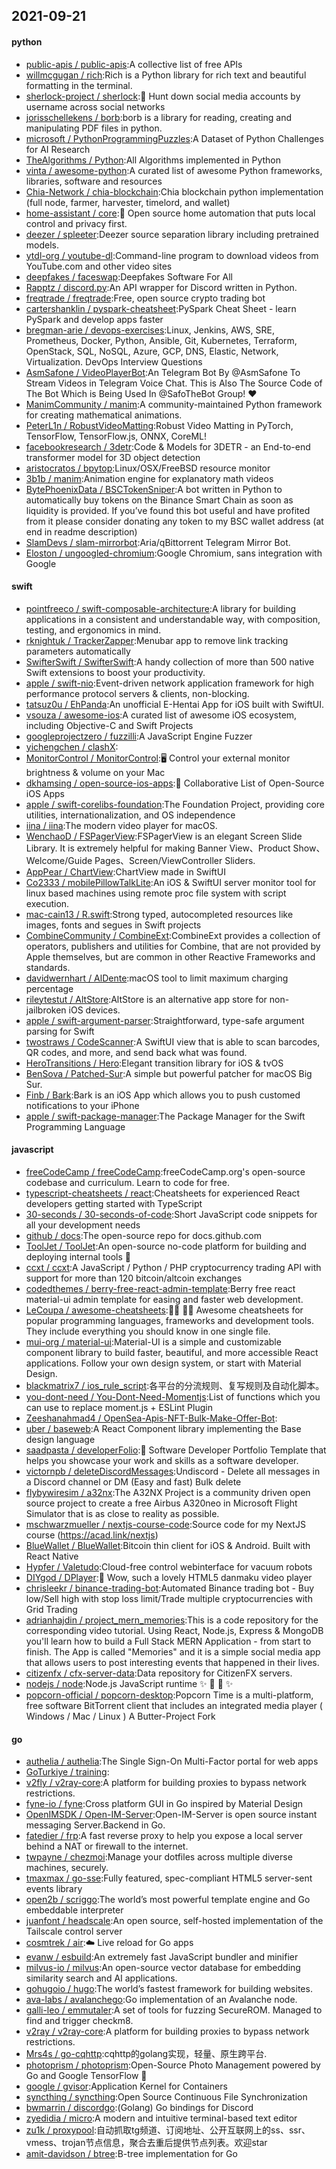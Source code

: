 ## 2021-09-21

#### python
* [public-apis / public-apis](https://github.com/public-apis/public-apis):A collective list of free APIs
* [willmcgugan / rich](https://github.com/willmcgugan/rich):Rich is a Python library for rich text and beautiful formatting in the terminal.
* [sherlock-project / sherlock](https://github.com/sherlock-project/sherlock):🔎
Hunt down social media accounts by username across social networks
* [jorisschellekens / borb](https://github.com/jorisschellekens/borb):borb is a library for reading, creating and manipulating PDF files in python.
* [microsoft / PythonProgrammingPuzzles](https://github.com/microsoft/PythonProgrammingPuzzles):A Dataset of Python Challenges for AI Research
* [TheAlgorithms / Python](https://github.com/TheAlgorithms/Python):All Algorithms implemented in Python
* [vinta / awesome-python](https://github.com/vinta/awesome-python):A curated list of awesome Python frameworks, libraries, software and resources
* [Chia-Network / chia-blockchain](https://github.com/Chia-Network/chia-blockchain):Chia blockchain python implementation (full node, farmer, harvester, timelord, and wallet)
* [home-assistant / core](https://github.com/home-assistant/core):🏡
Open source home automation that puts local control and privacy first.
* [deezer / spleeter](https://github.com/deezer/spleeter):Deezer source separation library including pretrained models.
* [ytdl-org / youtube-dl](https://github.com/ytdl-org/youtube-dl):Command-line program to download videos from YouTube.com and other video sites
* [deepfakes / faceswap](https://github.com/deepfakes/faceswap):Deepfakes Software For All
* [Rapptz / discord.py](https://github.com/Rapptz/discord.py):An API wrapper for Discord written in Python.
* [freqtrade / freqtrade](https://github.com/freqtrade/freqtrade):Free, open source crypto trading bot
* [cartershanklin / pyspark-cheatsheet](https://github.com/cartershanklin/pyspark-cheatsheet):PySpark Cheat Sheet - learn PySpark and develop apps faster
* [bregman-arie / devops-exercises](https://github.com/bregman-arie/devops-exercises):Linux, Jenkins, AWS, SRE, Prometheus, Docker, Python, Ansible, Git, Kubernetes, Terraform, OpenStack, SQL, NoSQL, Azure, GCP, DNS, Elastic, Network, Virtualization. DevOps Interview Questions
* [AsmSafone / VideoPlayerBot](https://github.com/AsmSafone/VideoPlayerBot):An Telegram Bot By @AsmSafone To Stream Videos in Telegram Voice Chat. This is Also The Source Code of The Bot Which is Being Used In @SafoTheBot Group!
❤️
* [ManimCommunity / manim](https://github.com/ManimCommunity/manim):A community-maintained Python framework for creating mathematical animations.
* [PeterL1n / RobustVideoMatting](https://github.com/PeterL1n/RobustVideoMatting):Robust Video Matting in PyTorch, TensorFlow, TensorFlow.js, ONNX, CoreML!
* [facebookresearch / 3detr](https://github.com/facebookresearch/3detr):Code & Models for 3DETR - an End-to-end transformer model for 3D object detection
* [aristocratos / bpytop](https://github.com/aristocratos/bpytop):Linux/OSX/FreeBSD resource monitor
* [3b1b / manim](https://github.com/3b1b/manim):Animation engine for explanatory math videos
* [BytePhoenixData / BSCTokenSniper](https://github.com/BytePhoenixData/BSCTokenSniper):A bot written in Python to automatically buy tokens on the Binance Smart Chain as soon as liquidity is provided. If you’ve found this bot useful and have profited from it please consider donating any token to my BSC wallet address (at end in readme description)
* [SlamDevs / slam-mirrorbot](https://github.com/SlamDevs/slam-mirrorbot):Aria/qBittorrent Telegram Mirror Bot.
* [Eloston / ungoogled-chromium](https://github.com/Eloston/ungoogled-chromium):Google Chromium, sans integration with Google

#### swift
* [pointfreeco / swift-composable-architecture](https://github.com/pointfreeco/swift-composable-architecture):A library for building applications in a consistent and understandable way, with composition, testing, and ergonomics in mind.
* [rknightuk / TrackerZapper](https://github.com/rknightuk/TrackerZapper):Menubar app to remove link tracking parameters automatically
* [SwifterSwift / SwifterSwift](https://github.com/SwifterSwift/SwifterSwift):A handy collection of more than 500 native Swift extensions to boost your productivity.
* [apple / swift-nio](https://github.com/apple/swift-nio):Event-driven network application framework for high performance protocol servers & clients, non-blocking.
* [tatsuz0u / EhPanda](https://github.com/tatsuz0u/EhPanda):An unofficial E-Hentai App for iOS built with SwiftUI.
* [vsouza / awesome-ios](https://github.com/vsouza/awesome-ios):A curated list of awesome iOS ecosystem, including Objective-C and Swift Projects
* [googleprojectzero / fuzzilli](https://github.com/googleprojectzero/fuzzilli):A JavaScript Engine Fuzzer
* [yichengchen / clashX](https://github.com/yichengchen/clashX):
* [MonitorControl / MonitorControl](https://github.com/MonitorControl/MonitorControl):🖥
Control your external monitor brightness & volume on your Mac
* [dkhamsing / open-source-ios-apps](https://github.com/dkhamsing/open-source-ios-apps):📱
Collaborative List of Open-Source iOS Apps
* [apple / swift-corelibs-foundation](https://github.com/apple/swift-corelibs-foundation):The Foundation Project, providing core utilities, internationalization, and OS independence
* [iina / iina](https://github.com/iina/iina):The modern video player for macOS.
* [WenchaoD / FSPagerView](https://github.com/WenchaoD/FSPagerView):FSPagerView is an elegant Screen Slide Library. It is extremely helpful for making Banner View、Product Show、Welcome/Guide Pages、Screen/ViewController Sliders.
* [AppPear / ChartView](https://github.com/AppPear/ChartView):ChartView made in SwiftUI
* [Co2333 / mobilePillowTalkLite](https://github.com/Co2333/mobilePillowTalkLite):An iOS & SwiftUI server monitor tool for linux based machines using remote proc file system with script execution.
* [mac-cain13 / R.swift](https://github.com/mac-cain13/R.swift):Strong typed, autocompleted resources like images, fonts and segues in Swift projects
* [CombineCommunity / CombineExt](https://github.com/CombineCommunity/CombineExt):CombineExt provides a collection of operators, publishers and utilities for Combine, that are not provided by Apple themselves, but are common in other Reactive Frameworks and standards.
* [davidwernhart / AlDente](https://github.com/davidwernhart/AlDente):macOS tool to limit maximum charging percentage
* [rileytestut / AltStore](https://github.com/rileytestut/AltStore):AltStore is an alternative app store for non-jailbroken iOS devices.
* [apple / swift-argument-parser](https://github.com/apple/swift-argument-parser):Straightforward, type-safe argument parsing for Swift
* [twostraws / CodeScanner](https://github.com/twostraws/CodeScanner):A SwiftUI view that is able to scan barcodes, QR codes, and more, and send back what was found.
* [HeroTransitions / Hero](https://github.com/HeroTransitions/Hero):Elegant transition library for iOS & tvOS
* [BenSova / Patched-Sur](https://github.com/BenSova/Patched-Sur):A simple but powerful patcher for macOS Big Sur.
* [Finb / Bark](https://github.com/Finb/Bark):Bark is an iOS App which allows you to push customed notifications to your iPhone
* [apple / swift-package-manager](https://github.com/apple/swift-package-manager):The Package Manager for the Swift Programming Language

#### javascript
* [freeCodeCamp / freeCodeCamp](https://github.com/freeCodeCamp/freeCodeCamp):freeCodeCamp.org's open-source codebase and curriculum. Learn to code for free.
* [typescript-cheatsheets / react](https://github.com/typescript-cheatsheets/react):Cheatsheets for experienced React developers getting started with TypeScript
* [30-seconds / 30-seconds-of-code](https://github.com/30-seconds/30-seconds-of-code):Short JavaScript code snippets for all your development needs
* [github / docs](https://github.com/github/docs):The open-source repo for docs.github.com
* [ToolJet / ToolJet](https://github.com/ToolJet/ToolJet):An open-source no-code platform for building and deploying internal tools
🚀
* [ccxt / ccxt](https://github.com/ccxt/ccxt):A JavaScript / Python / PHP cryptocurrency trading API with support for more than 120 bitcoin/altcoin exchanges
* [codedthemes / berry-free-react-admin-template](https://github.com/codedthemes/berry-free-react-admin-template):Berry free react material-ui admin template for easing and faster web development.
* [LeCoupa / awesome-cheatsheets](https://github.com/LeCoupa/awesome-cheatsheets):👩‍💻
👨‍💻
Awesome cheatsheets for popular programming languages, frameworks and development tools. They include everything you should know in one single file.
* [mui-org / material-ui](https://github.com/mui-org/material-ui):Material-UI is a simple and customizable component library to build faster, beautiful, and more accessible React applications. Follow your own design system, or start with Material Design.
* [blackmatrix7 / ios_rule_script](https://github.com/blackmatrix7/ios_rule_script):各平台的分流规则、复写规则及自动化脚本。
* [you-dont-need / You-Dont-Need-Momentjs](https://github.com/you-dont-need/You-Dont-Need-Momentjs):List of functions which you can use to replace moment.js + ESLint Plugin
* [Zeeshanahmad4 / OpenSea-Apis-NFT-Bulk-Make-Offer-Bot](https://github.com/Zeeshanahmad4/OpenSea-Apis-NFT-Bulk-Make-Offer-Bot):
* [uber / baseweb](https://github.com/uber/baseweb):A React Component library implementing the Base design language
* [saadpasta / developerFolio](https://github.com/saadpasta/developerFolio):🚀
Software Developer Portfolio Template that helps you showcase your work and skills as a software developer.
* [victornpb / deleteDiscordMessages](https://github.com/victornpb/deleteDiscordMessages):Undiscord - Delete all messages in a Discord channel or DM (Easy and fast) Bulk delete
* [flybywiresim / a32nx](https://github.com/flybywiresim/a32nx):The A32NX Project is a community driven open source project to create a free Airbus A320neo in Microsoft Flight Simulator that is as close to reality as possible.
* [mschwarzmueller / nextjs-course-code](https://github.com/mschwarzmueller/nextjs-course-code):Source code for my NextJS course (https://acad.link/nextjs)
* [BlueWallet / BlueWallet](https://github.com/BlueWallet/BlueWallet):Bitcoin thin client for iOS & Android. Built with React Native
* [Hypfer / Valetudo](https://github.com/Hypfer/Valetudo):Cloud-free control webinterface for vacuum robots
* [DIYgod / DPlayer](https://github.com/DIYgod/DPlayer):🍭
Wow, such a lovely HTML5 danmaku video player
* [chrisleekr / binance-trading-bot](https://github.com/chrisleekr/binance-trading-bot):Automated Binance trading bot - Buy low/Sell high with stop loss limit/Trade multiple cryptocurrencies with Grid Trading
* [adrianhajdin / project_mern_memories](https://github.com/adrianhajdin/project_mern_memories):This is a code repository for the corresponding video tutorial. Using React, Node.js, Express & MongoDB you'll learn how to build a Full Stack MERN Application - from start to finish. The App is called "Memories" and it is a simple social media app that allows users to post interesting events that happened in their lives.
* [citizenfx / cfx-server-data](https://github.com/citizenfx/cfx-server-data):Data repository for CitizenFX servers.
* [nodejs / node](https://github.com/nodejs/node):Node.js JavaScript runtime
✨
🐢
🚀
✨
* [popcorn-official / popcorn-desktop](https://github.com/popcorn-official/popcorn-desktop):Popcorn Time is a multi-platform, free software BitTorrent client that includes an integrated media player ( Windows / Mac / Linux ) A Butter-Project Fork

#### go
* [authelia / authelia](https://github.com/authelia/authelia):The Single Sign-On Multi-Factor portal for web apps
* [GoTurkiye / training](https://github.com/GoTurkiye/training):
* [v2fly / v2ray-core](https://github.com/v2fly/v2ray-core):A platform for building proxies to bypass network restrictions.
* [fyne-io / fyne](https://github.com/fyne-io/fyne):Cross platform GUI in Go inspired by Material Design
* [OpenIMSDK / Open-IM-Server](https://github.com/OpenIMSDK/Open-IM-Server):Open-IM-Server is open source instant messaging Server.Backend in Go.
* [fatedier / frp](https://github.com/fatedier/frp):A fast reverse proxy to help you expose a local server behind a NAT or firewall to the internet.
* [twpayne / chezmoi](https://github.com/twpayne/chezmoi):Manage your dotfiles across multiple diverse machines, securely.
* [tmaxmax / go-sse](https://github.com/tmaxmax/go-sse):Fully featured, spec-compliant HTML5 server-sent events library
* [open2b / scriggo](https://github.com/open2b/scriggo):The world’s most powerful template engine and Go embeddable interpreter
* [juanfont / headscale](https://github.com/juanfont/headscale):An open source, self-hosted implementation of the Tailscale control server
* [cosmtrek / air](https://github.com/cosmtrek/air):☁️
Live reload for Go apps
* [evanw / esbuild](https://github.com/evanw/esbuild):An extremely fast JavaScript bundler and minifier
* [milvus-io / milvus](https://github.com/milvus-io/milvus):An open-source vector database for embedding similarity search and AI applications.
* [gohugoio / hugo](https://github.com/gohugoio/hugo):The world’s fastest framework for building websites.
* [ava-labs / avalanchego](https://github.com/ava-labs/avalanchego):Go implementation of an Avalanche node.
* [galli-leo / emmutaler](https://github.com/galli-leo/emmutaler):A set of tools for fuzzing SecureROM. Managed to find and trigger checkm8.
* [v2ray / v2ray-core](https://github.com/v2ray/v2ray-core):A platform for building proxies to bypass network restrictions.
* [Mrs4s / go-cqhttp](https://github.com/Mrs4s/go-cqhttp):cqhttp的golang实现，轻量、原生跨平台.
* [photoprism / photoprism](https://github.com/photoprism/photoprism):Open-Source Photo Management powered by Go and Google TensorFlow
🌈
* [google / gvisor](https://github.com/google/gvisor):Application Kernel for Containers
* [syncthing / syncthing](https://github.com/syncthing/syncthing):Open Source Continuous File Synchronization
* [bwmarrin / discordgo](https://github.com/bwmarrin/discordgo):(Golang) Go bindings for Discord
* [zyedidia / micro](https://github.com/zyedidia/micro):A modern and intuitive terminal-based text editor
* [zu1k / proxypool](https://github.com/zu1k/proxypool):自动抓取tg频道、订阅地址、公开互联网上的ss、ssr、vmess、trojan节点信息，聚合去重后提供节点列表。欢迎star
* [amit-davidson / btree](https://github.com/amit-davidson/btree):B-tree implementation for Go
